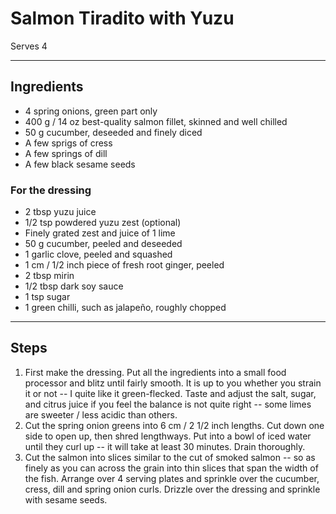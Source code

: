 # Salmon Tiradito with Yuzu

Serves 4

---

## Ingredients

* 4 spring onions, green part only
* 400 g / 14 oz best-quality salmon fillet, skinned and well chilled
* 50 g cucumber, deseeded and finely diced
* A few sprigs of cress
* A few springs of dill
* A few black sesame seeds

### For the dressing
* 2 tbsp yuzu juice
* 1/2 tsp powdered yuzu zest (optional)
* Finely grated zest and juice of 1 lime
* 50 g cucumber, peeled and deseeded
* 1 garlic clove, peeled and squashed
* 1 cm / 1/2 inch piece of fresh root ginger, peeled
* 2 tbsp mirin
* 1/2 tbsp dark soy sauce
* 1 tsp sugar
* 1 green chilli, such as jalapeño, roughly chopped

---

## Steps

1.  First make the dressing. Put all the ingredients into a small food processor and blitz until fairly smooth. It is up to you whether you strain it or not -- I quite like it green-flecked. Taste and adjust the salt, sugar, and citrus juice if you feel the balance is not quite right -- some limes are sweeter / less acidic than others.
2.  Cut the spring onion greens into 6 cm / 2 1/2 inch lengths. Cut down one side to open up, then shred lengthways. Put into a bowl of iced water until they curl up -- it will take at least 30 minutes. Drain thoroughly.
3.  Cut the salmon into slices similar to the cut of smoked salmon -- so as finely as you can across the grain into thin slices that span the width of the fish. Arrange over 4 serving plates and sprinkle over the cucumber, cress, dill and spring onion curls. Drizzle over the dressing and sprinkle with sesame seeds.